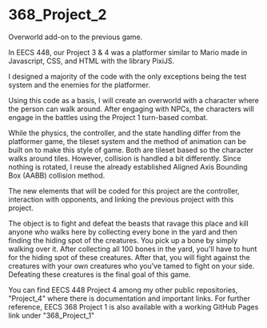 # 368_Project_2
Overworld add-on to the previous game.

In EECS 448, our Project 3 & 4 was a platformer similar to Mario made in Javascript, CSS, and HTML with the library PixiJS.

I designed a majority of the code with the only exceptions being the test system and the enemies for the platformer. 

Using this code as a basis, I will create an overworld with a character where the person can walk around. After engaging with NPCs, the characters
will engage in the battles using the Project 1 turn-based combat.

While the physics, the controller, and the state handling differ from the platformer game, the tileset system and the method of animation can be built on
to make this style of game. Both are tileset based so the character walks around tiles. However, collision is handled a bit differently. Since nothing is rotated,
I reuse the already established Aligned Axis Bounding Box (AABB) collision method. 

The new elements that will be coded for this project are the controller, interaction with opponents, and linking the previous project with this project.

The object is to fight and defeat the beasts that ravage this place and kill anyone who walks here by collecting every bone in the yard and then finding the 
hiding spot of the creatures. You pick up a bone by simply walking over it. After collecting all 100 bones in the yard, you'll have to hunt for the hiding spot
of these creatures. After that, you will fight against the creatures with your own creatures who you've tamed to fight on your side. Defeating these creatures
is the final goal of this game.

You can find EECS 448 Project 4 among my other public repositories, "Project_4" where there is documentation and important links. 
For further reference, EECS 368 Project 1 is also available with a working GitHub Pages link under "368_Project_1"
